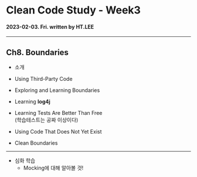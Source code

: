 # Clean Code Study - Week3
#### 2023-02-03. Fri. written by HT.LEE
- - -
## Ch8. Boundaries
+ 소개

+ Using Third-Party Code

+ Exploring and Learning Boundaries

+ Learning <b>log4j</b>

+ Learning Tests Are Better Than Free  
(학습테스트는 공짜 이상이다)

+ Using Code That Does Not Yet Exist

+ Clean Boundaries

- - -
+ 심화 학습
    - Mocking에 대해 알아볼 것!